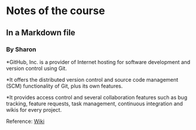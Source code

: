 # Notes of the course

## In a Markdown file

### By Sharon

*GitHub, Inc. is a provider of Internet hosting for software development and version control using Git.

*It offers the distributed version control and source code management (SCM) functionality of Git, plus its own features.

*It provides access control and several collaboration features such as bug tracking, feature requests, task management, continuous integration and wikis for every project.

Reference: [Wiki](https://en.wikipedia.org/wiki/GitHub)
